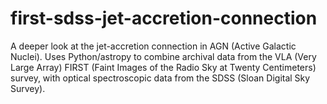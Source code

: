 # first-sdss-jet-accretion-connection
A deeper look at the jet-accretion connection in AGN (Active Galactic Nuclei). Uses Python/astropy to combine archival data from the VLA (Very Large Array) FIRST (Faint Images of the Radio Sky at Twenty Centimeters) survey, with optical spectroscopic data from the SDSS (Sloan Digital Sky Survey).
